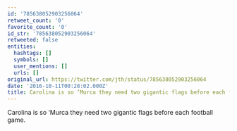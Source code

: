 ```yaml
---
id: '785638052903256064'
retweet_count: '0'
favorite_count: '0'
id_str: '785638052903256064'
retweeted: false
entities:
  hashtags: []
  symbols: []
  user_mentions: []
  urls: []
original_url: https://twitter.com/jth/status/785638052903256064
date: '2016-10-11T00:28:02.000Z'
title: Carolina is so ‘Murca they need two gigantic flags before each football game.
---
```


Carolina is so ‘Murca they need two gigantic flags before each football game.